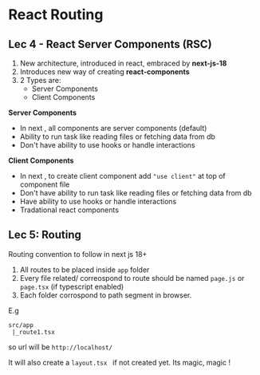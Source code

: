 # React Routing

## Lec 4 - React Server Components (RSC)
1. New architecture, introduced in react, embraced by **next-js-18**
2. Introduces new way of creating **react-components**
3. 2 Types are:
    * Server Components
    * Client Components

**Server Components**
- In next , all components are server components (default)
- Ability to run task like reading files or fetching data from db
- Don't have ability to use hooks or handle interactions

**Client Components**
- In next , to create client component add `"use client"` at top of component file
- Don't have ability to run task like reading files or fetching data from db
- Have ability to use hooks or handle interactions
- Tradational react components

## Lec 5: Routing
Routing convention to follow in next js 18+
1. All routes to be placed inside `app` folder
2. Every file related/ correospond to route should be named `page.js` or `page.tsx` (if typescript enabled)
3. Each folder corrospond to path segment in browser.

E.g
```
src/app
 |_route1.tsx
```
so url will be `http://localhost/`

It will also create a `layout.tsx ` if not created yet. Its magic, magic !